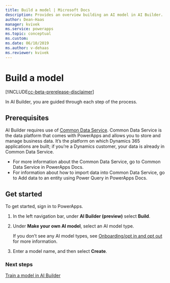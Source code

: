 ```yaml
---
title: Build a model | Microsoft Docs
description: Provides an overview building an AI model in AI Builder.
author: Dean-Haas
manager: kvivek
ms.service: powerapps
ms.topic: conceptual
ms.custom: 
ms.date: 06/10/2019
ms.author: v-dehaas
ms.reviewer: kvivek
---
```


# Build a model

[!INCLUDE[cc-beta-prerelease-disclaimer](./includes/cc-beta-prerelease-disclaimer.md)]

In AI Builder, you are guided through each step of the process.

## Prerequisites
AI Builder requires use of [Common Data Service](https://docs.microsoft.com/en-us/powerapps/maker/common-data-service/data-platform-intro). Common Data Service is the data platform that comes with PowerApps and allows you to store and manage business data. It’s the platform on which Dynamics 365 applications are built; if you’re a Dynamics customer, your data is already in Common Data Service. 

- For more information about the Common Data Service, go to Common Data Service in PowerApps Docs.
- For information about how to import data into Common Data Service, go to  Add data to an entity using Power Query in PowerApps Docs.

## Get started
To get started, sign in to PowerApps. 
1.	In the left navigation bar, under **AI Builder (preview)** select **Build**.
2.	Under **Make your own AI model**, select an AI model type.

    If you don’t see any AI model types, see [Onboarding/opt in and opt out](administration) for more information.
3.	Enter a model name, and then select **Create**.

### Next steps
[Train a model in AI Builder](train-model-ai-builder.md) 

